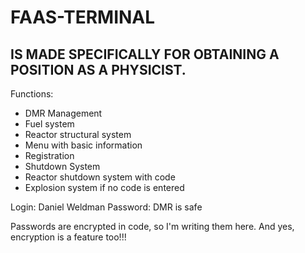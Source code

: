 # FAAS-TERMINAL

## IS MADE SPECIFICALLY FOR OBTAINING A POSITION AS A PHYSICIST. 

Functions:
- DMR Management
- Fuel system
- Reactor structural system
- Menu with basic information
- Registration 
- Shutdown System 
- Reactor shutdown system with code
- Explosion system if no code is entered

Login: Daniel Weldman
Password: DMR is safe

Passwords are encrypted in code, so I'm writing them here. And yes, encryption is a feature too!!!
